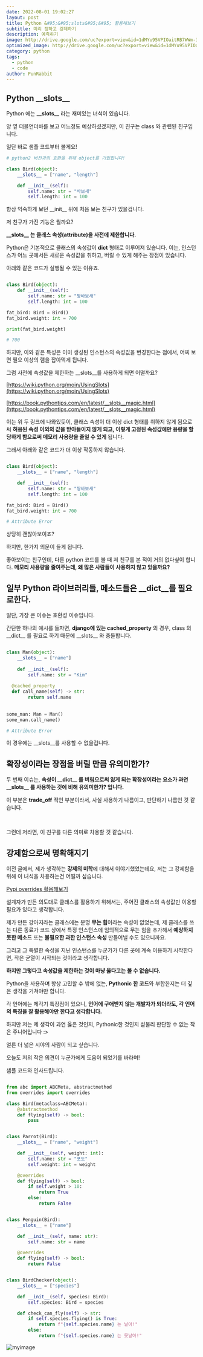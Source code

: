 ```yaml
---
date: 2022-08-01 19:02:27
layout: post
title: Python &#95;&#95;slots&#95;&#95; 활용해보기
subtitle: 미리 정하고 강제하기
description: 예측하기
image: http://drive.google.com/uc?export=view&id=1dMYu95VPIOaitRB7WWm-3YxzdPrw1SZG
optimized_image: http://drive.google.com/uc?export=view&id=1dMYu95VPIOaitRB7WWm-3YxzdPrw1SZG
category: python
tags:
  - python
  - code
author: PunRabbit
---
```


## Python &#95;&#95;slots&#95;&#95;

Python 에는 **&#95;&#95;slots&#95;&#95;** 라는 재미있는 녀석이 있습니다.

양 옆 더블언더바를 보고 어느정도 예상하셨겠지만, 이 친구는 class 와 관련된 친구입니다.

일단 바로 샘플 코드부터 볼게요!

```python
# python2 버전과의 호환을 위해 object를 기입합니다!

class Bird(object):
	__slots__ = ["name", "length"]

	def __init__(self):
		self.name: str = "바보새"
		self.length: int = 100

```

항상 익숙하게 보던 &#95;&#95;init&#95;&#95; 위에 처음 보는 친구가 있을겁니다.

저 친구가 가진 기능은 뭘까요?

**&#95;&#95;slots&#95;&#95; 는 클래스 속성(attribute)을 사전에 제한합니다.**

Python은 기본적으로 클래스의 속성값이 **dict** 형태로 이루어져 있습니다. 이는, 인스턴스가 어느 곳에서든 새로운 속성값을 취하고, 버릴 수 있게 해주는 장점이 있습니다.

아래와 같은 코드가 실행될 수 있는 이유죠.

```python

class Bird(object):
	def __init__(self):
		self.name: str = "짱바보새"
		self.length: int = 100

fat_bird: Bird = Bird()
fat_bird.weight: int = 700

print(fat_bird.weight)

# 700

```

하지만, 이와 같은 특성은 이미 생성된 인스턴스의 속성값을 변경한다는 점에서, 어찌 보면 필요 이상의 램을 잡아먹게 됩니다.

그럼 사전에 속성값을 제한하는 &#95;&#95;slots&#95;&#95;를 사용하게 되면 어떨까요?

[https://wiki.python.org/moin/UsingSlots](https://wiki.python.org/moin/UsingSlots)

[https://book.pythontips.com/en/latest/__slots__magic.html](https://book.pythontips.com/en/latest/__slots__magic.html)

이는 위 두 링크에 나와있듯이, 클래스 속성이 더 이상 dict 형태를 취하지 않게 됨으로써 **허용된 속성 이외의 값을 받아들이지 않게 되고, 이렇게 고정된 속성값에만 용량을 할당하게 함으로써 메모리 사용량을 줄일 수 있게** 됩니다.

그래서 아래와 같은 코드가 더 이상 작동하지 않습니다.

```python

class Bird(object):
	__slots__ = ["name", "length"]

	def __init__(self):
		self.name: str = "짱바보새"
		self.length: int = 100

fat_bird: Bird = Bird()
fat_bird.weight: int = 700

# Attribute Error

```

상당히 괜찮아보이죠?

하지만, 한가지 의문이 들게 됩니다.

좋아보이는 친구인데, 다른 python 코드를 볼 때 저 친구를 본 적이 거의 없다싶이 합니다. **메모리 사용량을 줄여주는데, 왜 많은 사람들이 사용하지 않고 있을까요?**

## 일부 Python 라이브러리들, 메소드들은 &#95;&#95;dict&#95;&#95;를 필요로한다.

일단, 가장 큰 이슈는 호환성 이슈입니다.

간단한 하나의 예시를 들자면, **django에 있는 cached_property** 의 경우, class 의 &#95;&#95;dict&#95;&#95; 를 필요로 하기 때문에 &#95;&#95;slots&#95;&#95; 와 충돌합니다.

```python

class Man(object):  
    __slots__ = ["name"]  
  
    def __init__(self):  
        self.name: str = "Kim"  
  
  @cached_property  
  def call_name(self) -> str:  
        return self.name  
  
  
some_man: Man = Man()  
some_man.call_name()

# Attribute Error

```

이 경우에는 &#95;&#95;slots&#95;&#95;를 사용할 수 없을겁니다.

## 확장성이라는 장점을 버릴 만큼 유의미한가?

두 번째 이슈는, **속성이 &#95;&#95;dict&#95;&#95; 를 버림으로써 잃게 되는 확장성이라는 요소가 과연 &#95;&#95;slots&#95;&#95; 를 사용하는 것에 비해 유의미한가? 입니다.**

이 부분은 **trade_off** 적인 부분이라서, 사실 사용하기 나름이고, 판단하기 나름인 것 같습니다.

<br/>


그런데 저라면, 이 친구를 다른 의미로 차용할 것 같습니다.

## 강제함으로써 명확해지기

이전 글에서, 제가 생각하는 **강제의 미학**에 대해서 이야기했었는데요, 저는 그 강제함을 위해 이 녀석을 차용하는건 어떨까 싶습니다.

[Pypi overrides 활용해보기](https://punrabbit.github.io/python-overrides/)

설계자가 만든 의도대로 클래스를 활용하기 위해서는, 주어진 클래스의 속성값만 이용할 필요가 있다고 생각합니다.

제가 만든 강아지라는 클래스에는 분명 **무는 힘**이라는 속성이 없었는데, 제 클래스를 쓰는 다른 동료가 코드 상에서 특정 인스턴스에 임의적으로 무는 힘을 추가해서 **예상하지 못한 메소드** 또는 **불필요한 과한 인스턴스 속성** 만들어낼 수도 있으니까요.

그리고 그 특별한 속성을 지닌 인스턴스를 누군가가 다른 곳에 계속 이용하기 시작한다면, 작은 균열이 시작되는 것이라고 생각합니다.

**하지만 그렇다고 속성값을 제한하는 것이 마냥 옳다고는 볼 수 없습니다.**

Python을 사용하며 항상 고민할 수 밖에 없는, **Pythonic 한 코드**와 부합한지는 더 깊은 생각을 거쳐야만 합니다.

각 언어에는 제각기 특장점이 있으니, **언어에 구애받지 않는 개발자가 되더라도, 각 언어의 특징을 잘 활용해야만 한다고 생각합니다.**

하지만 저는 제 생각이 과연 옳은 것인지, Pythonic한 것인지 섣불리 판단할 수 없는 작은 주니어입니다 :>

얼른 더 넓은 시야의 사람이 되고 싶습니다.

오늘도 저의 작은 의견이 누군가에게 도움이 되었기를 바라며!

샘플 코드와 인사드립니다.

```python

from abc import ABCMeta, abstractmethod
from overrides import overrides

class Bird(metaclass=ABCMeta):
	@abstractmethod
	def flying(self) -> bool:
		pass


class Parrot(Bird):
	__slots__ = ["name", "weight"]

	def __init__(self, weight: int):
		self.name: str = "포도"
		self.weight: int = weight

	@overrides
	def flying(self) -> bool:
		if self.weight > 10:
			return True
		else:
			return False


class Penguin(Bird):
	__slots__ = ["name"]

	def __init__(self, name: str):
		self.name: str = name

	@overrides
	def flying(self) -> bool:
		return False


class BirdChecker(object):
	__slots__ = ["species"]

	def __init__(self, species: Bird):
		self.species: Bird = species

	def check_can_fly(self) -> str:
		if self.species.flying() is True:
			return f"{self.species.name} 는 날아!"
		else:
			return f"{self.species.name} 는 못날아!"

```

![myimage](http://drive.google.com/uc?export=view&id=1nUxYvlQ8Z7L2TLNUqJeANLe8rjmlLlzp)



